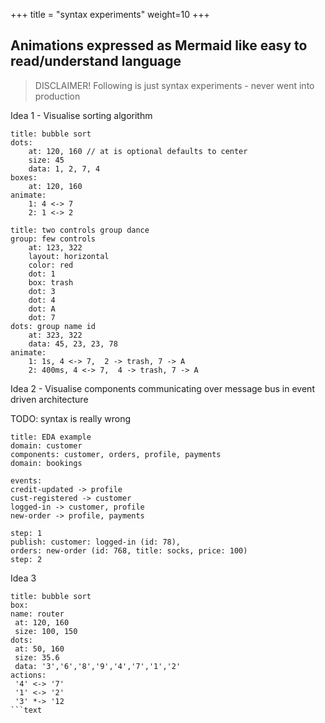+++
title = "syntax experiments"
weight=10
+++


## Animations expressed as Mermaid like easy to read/understand language

> DISCLAIMER! Following is just syntax experiments - never went into production

Idea 1 - Visualise sorting algorithm

```text
title: bubble sort
dots: 
    at: 120, 160 // at is optional defaults to center
    size: 45
    data: 1, 2, 7, 4   
boxes: 
    at: 120, 160  
animate: 
    1: 4 <-> 7
    2: 1 <-> 2
```


```text
title: two controls group dance
group: few controls
    at: 123, 322
    layout: horizontal
    color: red
    dot: 1 
    box: trash 
    dot: 3
    dot: 4
    dot: A    
    dot: 7    
dots: group name id
    at: 323, 322
    data: 45, 23, 23, 78
animate: 
    1: 1s, 4 <-> 7,  2 -> trash, 7 -> A
    2: 400ms, 4 <-> 7,  4 -> trash, 7 -> A
```

Idea 2 - Visualise components communicating over message bus in event driven architecture

TODO: syntax is really wrong

```text
title: EDA example
domain: customer
components: customer, orders, profile, payments
domain: bookings 

events: 
credit-updated -> profile
cust-registered -> customer
logged-in -> customer, profile
new-order -> profile, payments

step: 1
publish: customer: logged-in (id: 78),
orders: new-order (id: 768, title: socks, price: 100)
step: 2
```

Idea 3
```text
title: bubble sort
box:
name: router
 at: 120, 160
 size: 100, 150
dots:
 at: 50, 160
 size: 35.6
 data: '3','6','8','9','4','7','1','2'
actions:
 '4' <-> '7'
 '1' <-> '2'
 '3' *-> '12
```text